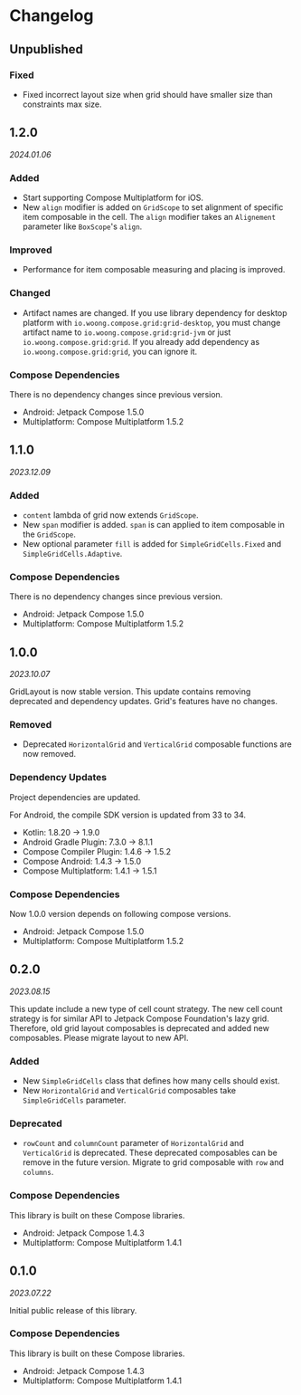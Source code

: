 # Changelog

## Unpublished

### Fixed

- Fixed incorrect layout size when grid should have smaller size than constraints max size.

## 1.2.0

_2024.01.06_

### Added

- Start supporting Compose Multiplatform for iOS.
- New `align` modifier is added on `GridScope` to set alignment of specific item composable in the cell.
  The `align` modifier takes an `Alignement` parameter like `BoxScope`'s `align`.

### Improved

- Performance for item composable measuring and placing is improved.

### Changed

- Artifact names are changed. If you use library dependency for desktop platform with
  `io.woong.compose.grid:grid-desktop`, you must change artifact name to `io.woong.compose.grid:grid-jvm`
  or just `io.woong.compose.grid:grid`. If you already add dependency as `io.woong.compose.grid:grid`,
  you can ignore it.

### Compose Dependencies

There is no dependency changes since previous version.

- Android: Jetpack Compose 1.5.0
- Multiplatform: Compose Multiplatform 1.5.2

## 1.1.0

_2023.12.09_

### Added

- `content` lambda of grid now extends `GridScope`.
- New `span` modifier is added. `span` is can applied to item composable in the `GridScope`.
- New optional parameter `fill` is added for `SimpleGridCells.Fixed` and `SimpleGridCells.Adaptive`.

### Compose Dependencies

There is no dependency changes since previous version.

- Android: Jetpack Compose 1.5.0
- Multiplatform: Compose Multiplatform 1.5.2

## 1.0.0

_2023.10.07_

GridLayout is now stable version.
This update contains removing deprecated and dependency updates.
Grid's features have no changes.

### Removed

- Deprecated `HorizontalGrid` and `VerticalGrid` composable functions are now removed.

### Dependency Updates

Project dependencies are updated.

For Android, the compile SDK version is updated from 33 to 34.

- Kotlin: 1.8.20 -> 1.9.0
- Android Gradle Plugin: 7.3.0 -> 8.1.1
- Compose Compiler Plugin: 1.4.6 -> 1.5.2
- Compose Android: 1.4.3 -> 1.5.0
- Compose Multiplatform: 1.4.1 -> 1.5.1

### Compose Dependencies

Now 1.0.0 version depends on following compose versions.

- Android: Jetpack Compose 1.5.0
- Multiplatform: Compose Multiplatform 1.5.2

## 0.2.0

_2023.08.15_

This update include a new type of cell count strategy.
The new cell count strategy is for similar API to Jetpack Compose Foundation's lazy grid.
Therefore, old grid layout composables is deprecated and added new composables.
Please migrate layout to new API.

### Added

- New `SimpleGridCells` class that defines how many cells should exist.
- New `HorizontalGrid` and `VerticalGrid` composables take `SimpleGridCells` parameter.

### Deprecated

- `rowCount` and `columnCount` parameter of `HorizontalGrid` and `VerticalGrid` is deprecated.
These deprecated composables can be remove in the future version.
Migrate to grid composable with `row` and `columns`.

### Compose Dependencies

This library is built on these Compose libraries.

- Android: Jetpack Compose 1.4.3
- Multiplatform: Compose Multiplatform 1.4.1

## 0.1.0

_2023.07.22_

Initial public release of this library.

### Compose Dependencies

This library is built on these Compose libraries.

- Android: Jetpack Compose 1.4.3
- Multiplatform: Compose Multiplatform 1.4.1
